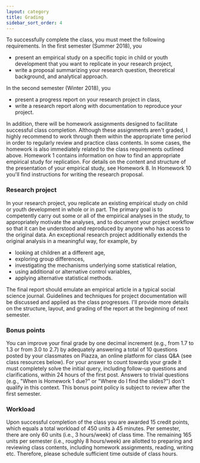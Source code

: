 ```yaml
---
layout: category
title: Grading
sidebar_sort_order: 4
---
```


To successfully complete the class, you must meet the following requirements. In the first semester (Summer 2018), you

* present an empirical study on a specific topic in child or youth development that you want to replicate in your research project,
* write a proposal summarizing your research question, theoretical background, and analytical approach.

In the second semester (Winter 2018), you

* present a progress report on your research project in class,
* write a research report along with documentation to reproduce your project.

In addition, there will be homework assignments designed to facilitate successful class completion. Although these assignments aren't graded, I highly recommend to work through them within the appropriate time period in order to regularly review and practice class contents. In some cases, the homework is also immediately related to the class requirements outlined above. Homework 1 contains information on how to find an appropriate empirical study for replication. For details on the content and structure of the presentation of your empirical study, see Homework 8. In Homework 10 you'll find instructions for writing the research proposal.

### Research project
In your research project, you replicate an existing empirical study on child or youth development in whole or in part. The primary goal is to competently carry out some or all of the empirical analyses in the study, to appropriately motivate the analyses, and to document your project workflow so that it can be understood and reproduced by anyone who has access to the original data. An exceptional research project additionally extends the original analysis in a meaningful way, for example, by

* looking at children at a different age,
* exploring group differences,
* investigating the mechanisms underlying some statistical relation,
* using additional or alternative control variables,
* applying alternative statistical methods.

The final report should emulate an empirical article in a typical social science journal. Guidelines and techniques for project documentation will be discussed and applied as the class progresses. I'll provide more details on the structure, layout, and grading of the report at the beginning of next semester.

### Bonus points
You can improve your final grade by one decimal increment (e.g., from 1.7 to 1.3 or from 3.0 to 2.7) by adequately answering a total of 10 questions posted by your classmates on Piazza, an online platform for class Q&A (see class resources below). For your answer to count towards your grade it must completely solve the initial query, including follow-up questions and clarifications, within 24 hours of the first post. Answers to trivial questions (e.g., "When is Homework 1 due?" or "Where do I find the slides?") don't qualify in this context. This bonus point policy is subject to review after the first semester.

### Workload
Upon successful completion of the class you are awarded 15 credit points, which equals a total workload of 450 units à 45 minutes. Per semester, there are only 60 units (i.e., 3 hours/week) of class time. The remaining 165 units per semester (i.e., roughly 8 hours/week) are allotted to preparing and reviewing class contents, including homework assignments, reading, writing etc. Therefore, please schedule sufficient time outside of class hours.
